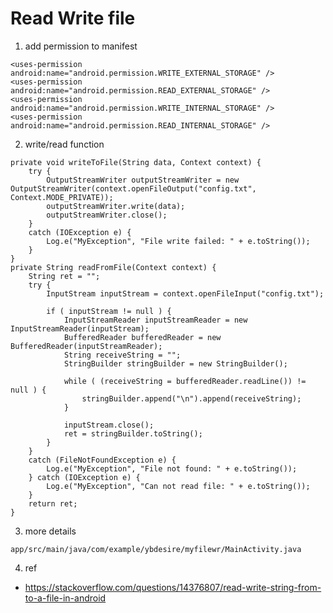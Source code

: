 # Read Write file

1. add permission to manifest


```
<uses-permission android:name="android.permission.WRITE_EXTERNAL_STORAGE" />
<uses-permission android:name="android.permission.READ_EXTERNAL_STORAGE" />
<uses-permission android:name="android.permission.WRITE_INTERNAL_STORAGE" />
<uses-permission android:name="android.permission.READ_INTERNAL_STORAGE" />
```


2. write/read function


```
private void writeToFile(String data, Context context) {
	try {
		OutputStreamWriter outputStreamWriter = new OutputStreamWriter(context.openFileOutput("config.txt", Context.MODE_PRIVATE));
		outputStreamWriter.write(data);
		outputStreamWriter.close();
	}
	catch (IOException e) {
		Log.e("MyException", "File write failed: " + e.toString());
	}
}
private String readFromFile(Context context) {
	String ret = "";
	try {
		InputStream inputStream = context.openFileInput("config.txt");

		if ( inputStream != null ) {
			InputStreamReader inputStreamReader = new InputStreamReader(inputStream);
			BufferedReader bufferedReader = new BufferedReader(inputStreamReader);
			String receiveString = "";
			StringBuilder stringBuilder = new StringBuilder();

			while ( (receiveString = bufferedReader.readLine()) != null ) {
				stringBuilder.append("\n").append(receiveString);
			}

			inputStream.close();
			ret = stringBuilder.toString();
		}
	}
	catch (FileNotFoundException e) {
		Log.e("MyException", "File not found: " + e.toString());
	} catch (IOException e) {
		Log.e("MyException", "Can not read file: " + e.toString());
	}
	return ret;
}
```



3. more details

`app/src/main/java/com/example/ybdesire/myfilewr/MainActivity.java`


4. ref

* https://stackoverflow.com/questions/14376807/read-write-string-from-to-a-file-in-android




